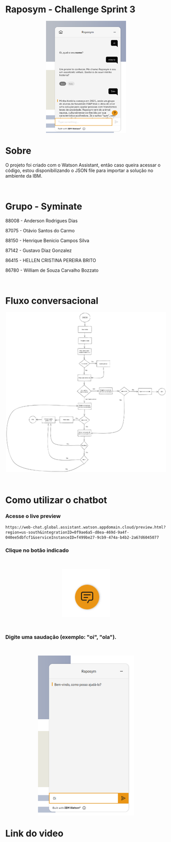 # Raposym - Challenge Sprint 3 

<p align="center">
  <img align="center" width="250" height="350" src="./screen.png">
</p>

# Sobre
O projeto foi criado com o Watson Assistant, então caso queira acessar o código, estou disponibilizando o JSON file para importar a solução no ambiente da IBM.

<br>

# Grupo - Syminate

88008 - Anderson Rodrigues Dias

87075 - Otávio Santos do Carmo

88150 - Henrique Benicio Campos Silva

87142 - Gustavo Diaz Gonzalez

86415 - HELLEN CRISTINA PEREIRA BRITO

86780 - William de Souza Carvalho Bozzato

<br>

# Fluxo conversacional

<p align="center">
  <img align="center" width="500" height="500" src="./fluxo.png">
</p>

<br>

# Como utilizar o chatbot

### Acesse o live preview

    https://web-chat.global.assistant.watson.appdomain.cloud/preview.html?region=us-south&integrationID=0f9ae6a5-d8ea-469d-9a4f-040ee5dbfcf1&serviceInstanceID=f499be27-9cb9-474a-b4b2-2a67d6045077

### Clique no botão indicado

<br>

<p align="center">
  <img align="center" width="150" height="150" src="./images/botao.png">
</p>

<br>

### Digite uma saudação (exemplo: "oi", "ola").

<br>

<p align="center">
  <img align="center" width="300" height="500" src="./images/saudacao.png">
</p>

# Link do video

